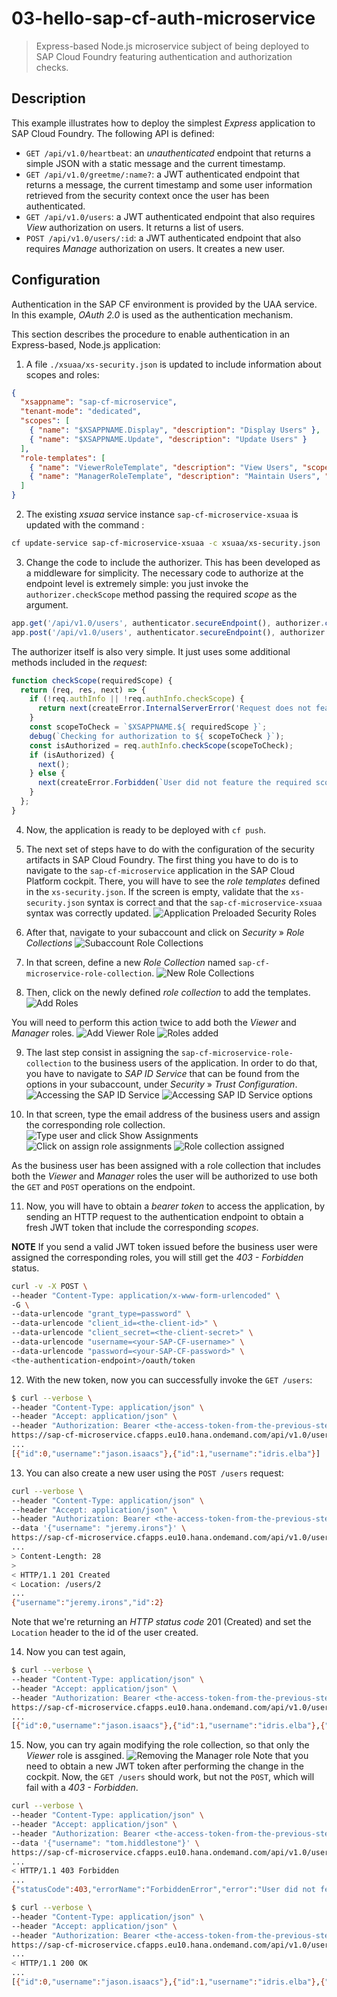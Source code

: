 # 03-hello-sap-cf-auth-microservice
> Express-based Node.js microservice subject of being deployed to SAP Cloud Foundry featuring authentication and authorization checks.

## Description

This example illustrates how to deploy the simplest *Express* application to SAP Cloud Foundry.
The following API is defined: 
+ `GET /api/v1.0/heartbeat`: an *unauthenticated* endpoint that returns a simple JSON with a static message and the current timestamp.
+ `GET /api/v1.0/greetme/:name?`: a JWT authenticated endpoint that returns a message, the current timestamp and some user information retrieved from the security context once the user has been authenticated.
+ `GET /api/v1.0/users`: a JWT authenticated endpoint that also requires *View* authorization on users. It returns a list of users.
+ `POST /api/v1.0/users/:id`: a JWT authenticated endpoint that also requires *Manage* authorization on users. It creates a new user.

## Configuration
Authentication in the SAP CF environment is provided by the UAA service. In this example, *OAuth 2.0* is used as the authentication mechanism.

This section describes the procedure to enable authentication in an Express-based, Node.js application:

1. A file `./xsuaa/xs-security.json` is updated to include information about scopes and roles:
```json
{
  "xsappname": "sap-cf-microservice",
  "tenant-mode": "dedicated",
  "scopes": [
    { "name": "$XSAPPNAME.Display", "description": "Display Users" },
    { "name": "$XSAPPNAME.Update", "description": "Update Users" }
  ],
  "role-templates": [
    { "name": "ViewerRoleTemplate", "description": "View Users", "scope-references": [ "$XSAPPNAME.Display" ] },
    { "name": "ManagerRoleTemplate", "description": "Maintain Users", "scope-references": [ "$XSAPPNAME.Display", "$XSAPPNAME.Update" ] }
  ]
}
```

2. The existing *xsuaa* service instance `sap-cf-microservice-xsuaa` is updated with the command :
```bash
cf update-service sap-cf-microservice-xsuaa -c xsuaa/xs-security.json
```

3. Change the code to include the authorizer. This has been developed as a middleware for simplicity.
The necessary code to authorize at the endpoint level is extremely simple: you just invoke the `authorizer.checkScope` method passing the required *scope* as the argument.
```javascript
app.get('/api/v1.0/users', authenticator.secureEndpoint(), authorizer.checkScope('Display'), api.users.getUsers);
app.post('/api/v1.0/users', authenticator.secureEndpoint(), authorizer.checkScope('Update'), api.users.createUser);
```

The authorizer itself is also very simple. It just uses some additional methods included in the *request*:
```javascript
function checkScope(requiredScope) {
  return (req, res, next) => {
    if (!req.authInfo || !req.authInfo.checkScope) {
      return next(createError.InternalServerError('Request does not feature the necessary authorization support'));
    }
    const scopeToCheck = `$XSAPPNAME.${ requiredScope }`;
    debug(`Checking for authorization to ${ scopeToCheck }`);
    const isAuthorized = req.authInfo.checkScope(scopeToCheck);
    if (isAuthorized) {
      next();
    } else {
      next(createError.Forbidden(`User did not feature the required scope: ${ requiredScope }`));
    }
  };
}
```

4. Now, the application is ready to be deployed with `cf push`.

5. The next set of steps have to do with the configuration of the security artifacts in SAP Cloud Foundry. The first thing you have to do is to navigate to the `sap-cf-microservice` application in the SAP Cloud Platform cockpit. There, you will have to see the *role templates* defined in the `xs-security.json`.
If the screen is empty, validate that the `xs-security.json` syntax is correct and that the `sap-cf-microservice-xsuaa` syntax was correctly updated.
![Application Preloaded Security Roles](./images/001.png)

6. After that, navigate to your subaccount and click on *Security* &raquo; *Role Collections*
![Subaccount Role Collections](./images/002.png)

7. In that screen, define a new *Role Collection* named `sap-cf-microservice-role-collection`.
![New Role Collections](./images/003.png)

8. Then, click on the newly defined *role collection* to add the templates. 
![Add Roles](./images/004.png)

You will need to perform this action twice to add both the *Viewer* and *Manager* roles.
![Add Viewer Role](./images/005.png)
![Roles added](./images/006.png)

9. The last step consist in assigning the `sap-cf-microservice-role-collection` to the business users of the application. In order to do that, you have to navigate to *SAP ID Service* that can be found from the options in your subaccount, under *Security* &raquo; *Trust Configuration*.
![Accessing the SAP ID Service](./images/007.png)
![Accessing SAP ID Service options](./images/008.png)

10. In that screen, type the email address of the business users and assign the corresponding role collection.
![Type user and click Show Assignments](./images/009.png)
![Click on assign role assignments](./images/010.png)
![Role collection assigned](./images/011.png)

As the business user has been assigned with a role collection that includes both the *Viewer* and *Manager* roles the user will be authorized to use both the `GET` and `POST` operations on the endpoint.

11. Now, you will have to obtain a *bearer token* to access the application, by sending an HTTP request to the authentication endpoint to obtain a fresh JWT token that include the corresponding *scopes*.

**NOTE**
If you send a valid JWT token issued before the business user were assigned the corresponding roles, you will still get the *403 - Forbidden* status.
```bash
curl -v -X POST \
--header "Content-Type: application/x-www-form-urlencoded" \
-G \
--data-urlencode "grant_type=password" \
--data-urlencode "client_id=<the-client-id>" \
--data-urlencode "client_secret=<the-client-secret>" \
--data-urlencode "username=<your-SAP-CF-username>" \
--data-urlencode "password=<your-SAP-CF-password>" \
<the-authentication-endpoint>/oauth/token
```

12. With the new token, now you can successfully invoke the `GET /users`:
```bash
$ curl --verbose \
--header "Content-Type: application/json" \
--header "Accept: application/json" \
--header "Authorization: Bearer <the-access-token-from-the-previous-step>" \
https://sap-cf-microservice.cfapps.eu10.hana.ondemand.com/api/v1.0/users
...
[{"id":0,"username":"jason.isaacs"},{"id":1,"username":"idris.elba"}]
```

13. You can also create a new user using the `POST /users` request:
```bash
curl --verbose \
--header "Content-Type: application/json" \
--header "Accept: application/json" \
--header "Authorization: Bearer <the-access-token-from-the-previous-step>" \
--data '{"username": "jeremy.irons"}' \
https://sap-cf-microservice.cfapps.eu10.hana.ondemand.com/api/v1.0/users
...
> Content-Length: 28
>
< HTTP/1.1 201 Created
< Location: /users/2
...
{"username":"jeremy.irons","id":2}
```

Note that we're returning an *HTTP status code* 201 (Created) and set the `Location` header to the id of the user created.  

14. Now you can test again, 
```bash
$ curl --verbose \
--header "Content-Type: application/json" \
--header "Accept: application/json" \
--header "Authorization: Bearer <the-access-token-from-the-previous-step>" \
https://sap-cf-microservice.cfapps.eu10.hana.ondemand.com/api/v1.0/users
...
[{"id":0,"username":"jason.isaacs"},{"id":1,"username":"idris.elba"},{"id":2,"username":"jeremy.irons"}]
```

15. Now, you can try again modifying the role collection, so that only the *Viewer* role is assgined. 
![Removing the Manager role](./images/012.png)
Note that you need to obtain a new JWT token after performing the change in the cockpit. 
Now, the `GET /users` should work, but not the `POST`, which will fail with a *403 - Forbidden*.
```bash
curl --verbose \
--header "Content-Type: application/json" \
--header "Accept: application/json" \
--header "Authorization: Bearer <the-access-token-from-the-previous-step>" \
--data '{"username": "tom.hiddlestone"}' \
https://sap-cf-microservice.cfapps.eu10.hana.ondemand.com/api/v1.0/users
...
< HTTP/1.1 403 Forbidden
...
{"statusCode":403,"errorName":"ForbiddenError","error":"User did not feature the required scope: Update"}
```

```bash
$ curl --verbose \
--header "Content-Type: application/json" \
--header "Accept: application/json" \
--header "Authorization: Bearer <the-access-token-from-the-previous-step>" \
https://sap-cf-microservice.cfapps.eu10.hana.ondemand.com/api/v1.0/users
...
< HTTP/1.1 200 OK
...
[{"id":0,"username":"jason.isaacs"},{"id":1,"username":"idris.elba"},{"id":2,"username":"jeremy.irons"}]
